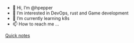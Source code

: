 - 👋 Hi, I’m @hpepper
- 👀 I’m interested in DevOps, rust and Game development
- 🌱 I’m currently learning k8s
- 📫 How to reach me ...

[Quick notes](https://github.com/hpepper/henpep-dev-tools/wiki)

<!---
hpepper/hpepper is a ✨ special ✨ repository because its `README.md` (this file) appears on your GitHub profile.
You can click the Preview link to take a look at your changes.
--->
